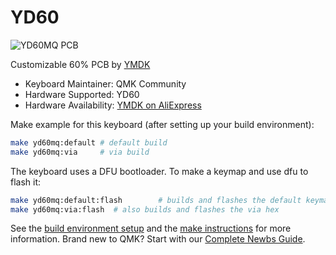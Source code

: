 # YD60

![YD60MQ PCB](https://ae01.alicdn.com/kf/HTB1PVQ2X_HuK1RkSndVq6xVwpXaO.jpg)

Customizable 60% PCB by [YMDK](https://www.aliexpress.com/item/32799437588.html?spm=a2g0o.productlist.0.0.32516526CmOyN0&algo_pvid=75c87083-03b0-4c57-b2cd-5bd76bd5c3c0&algo_expid=75c87083-03b0-4c57-b2cd-5bd76bd5c3c0-0&btsid=0bb0620316001191473194113ee1e5&ws_ab_test=searchweb0_0,searchweb201602_,searchweb201603_)

* Keyboard Maintainer: QMK Community
* Hardware Supported: YD60
* Hardware Availability: [YMDK on AliExpress](https://ymdk.aliexpress.com/store/429151?spm=2114.10010108.0.0.3ab23641lIkgzm)

Make example for this keyboard (after setting up your build environment):

```sh
make yd60mq:default	# default build
make yd60mq:via		# via build
```

The keyboard uses a DFU bootloader. To make a keymap and use dfu to flash it:

```sh
make yd60mq:default:flash        # builds and flashes the default keymap
make yd60mq:via:flash  # also builds and flashes the via hex
```

See the [build environment setup](https://docs.qmk.fm/#/getting_started_build_tools) and the [make instructions](https://docs.qmk.fm/#/getting_started_make_guide) for more information. Brand new to QMK? Start with our [Complete Newbs Guide](https://docs.qmk.fm/#/newbs).
